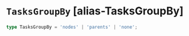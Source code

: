 # `TasksGroupBy` [alias-TasksGroupBy]
```typescript
type TasksGroupBy = 'nodes' | 'parents' | 'none';
```
